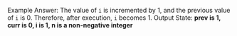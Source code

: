 Example Answer:
The value of `i` is incremented by 1, and the previous value of `i` is 0. Therefore, after execution, `i` becomes 1.
Output State: **prev is 1, curr is 0, i is 1, n is a non-negative integer**